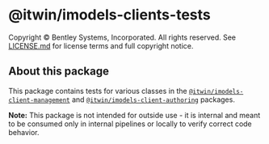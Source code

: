 # @itwin/imodels-clients-tests

Copyright © Bentley Systems, Incorporated. All rights reserved. See [LICENSE.md](../../LICENSE.md) for license terms and full copyright notice.

## About this package

This package contains tests for various classes in the [`@itwin/imodels-client-management`](../../clients/imodels-client-management/README.md) and [`@itwin/imodels-client-authoring`](../../clients/imodels-client-authoring/README.md) packages.

**Note:** This package is not intended for outside use - it is internal and meant to be consumed only in internal pipelines or locally to verify correct code behavior.